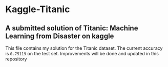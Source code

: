 # Kaggle-Titanic
## A submitted solution of Titanic: Machine Learning from Disaster on kaggle


This file contains my solution for the Titanic dataset. The current accuracy is `0.75119` on the test set.
Improvements will be done and updated in this repository
